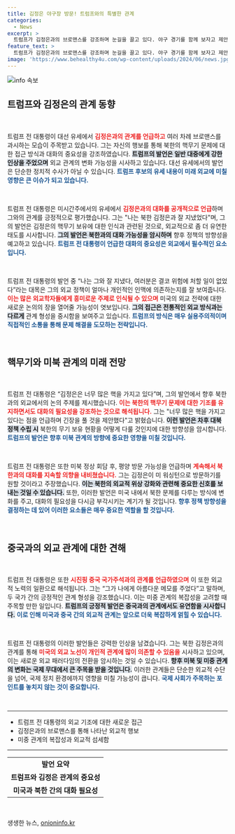 ```yaml
---
title: 김정은 야구장 방문! 트럼프와의 특별한 관계
categories:
  - News
excerpt: >
  트럼프가 김정은과의 브로맨스를 강조하며 눈길을 끌고 있다. 야구 경기를 함께 보자고 제안하며 핵무기에 대한 언급도 잊지 않았다. 그의 화려한 발언이 재선 캠페인에 어떤 영향을 미칠지 주목된다!
feature_text: >
  트럼프가 김정은과의 브로맨스를 강조하며 눈길을 끌고 있다. 야구 경기를 함께 보자고 제안하며 핵무기에 대한 언급도 잊지 않았다. 그의 화려한 발언이 재선 캠페인에 어떤 영향을 미칠지 주목된다!
image: 'https://www.behealthy4u.com/wp-content/uploads/2024/06/news.jpg'
---
```


<p><img src="https://www.behealthy4u.com/wp-content/uploads/2024/06/news.jpg" alt="info 속보" /></p>

<h2 data-ke-size="size26">트럼프와 김정은의 관계 동향</h2>

<p data-ke-size="size16">&nbsp;</p>

<p>트럼프 전 대통령이 대선 유세에서 <b><span style="color: #ee2323;">김정은과의 관계를 언급하고</span></b> 여러 차례 브로맨스를 과시하는 모습이 주목받고 있습니다. 그는 자신의 행보를 통해 북한의 핵무기 문제에 대한 접근 방식과 대화의 중요성을 강조하였습니다. <b><span style="background-color: #21538527;">트럼프의 발언은 일반 대중에게 강한 인상을 주었으며</span></b> 외교 관계의 변화 가능성을 시사하고 있습니다. 대선 유세에서의 발언은 단순한 정치적 수사가 아닐 수 있습니다. <b><span style="color: #1a5490;">트럼프 후보의 유세 내용이 미래 외교에 미칠 영향은 큰 이슈가 되고 있습니다.</span></b></p>

<p data-ke-size="size16">&nbsp;</p>

<p>트럼프 전 대통령은 미시간주에서의 유세에서 <b><span style="color: #ee2323;">김정은과의 대화를 공개적으로 언급</span></b>하며 그와의 관계를 긍정적으로 평가했습니다. 그는 "나는 북한 김정은과 잘 지냈었다"며, 그의 발언은 김정은의 핵무기 보유에 대한 인식과 관련된 것으로, 외교적으로 좀 더 유연한 태도를 시사합니다. <b><span style="background-color: #21538527;">그의 발언은 북한과의 대화 가능성을 암시하며</span></b> 향후 정책의 방향성을 예고하고 있습니다. <b><span style="color: #1a5490;">트럼프 전 대통령이 언급한 대화의 중요성은 외교에서 필수적인 요소입니다.</span></b></p>

<p data-ke-size="size16">&nbsp;</p>

<p>트럼프 전 대통령의 발언 중 “나는 그와 잘 지냈다, 여러분은 결코 위험에 처할 일이 없었다”라는 대목은 그의 외교 정책이 얼마나 개인적인 인맥에 의존하는지를 잘 보여줍니다. <b><span style="color: #ee2323;">이는 많은 외교학자들에게 흥미로운 주제로 인식될 수 있으며</span></b> 미국의 외교 전략에 대한 새로운 논의의 장을 열어줄 가능성이 엿보입니다. <b><span style="background-color: #21538527;">그의 접근은 전통적인 외교 방식과는 다르게</span></b> 관계 형성을 중시함을 보여주고 있습니다. <b><span style="color: #1a5490;">트럼프의 방식은 매우 실용주의적이며 직접적인 소통을 통해 문제 해결을 도모하는 전략입니다.</span></b></p>

<p data-ke-size="size16">&nbsp;</p>

<h2 data-ke-size="size26">핵무기와 미북 관계의 미래 전망</h2>

<p data-ke-size="size16">&nbsp;</p>

<p>트럼프 전 대통령은 “김정은은 너무 많은 핵을 가지고 있다”며, 그의 발언에서 향후 북한과의 외교에서의 논의 주제를 제시했습니다. <b><span style="color: #ee2323;">이는 북한의 핵무기 문제에 대한 기조를 유지하면서도 대화의 필요성을 강조하는 것으로 해석됩니다.</span></b> 그는 "너무 많은 핵을 가지고 있다는 점을 언급하며 긴장을 풀 것을 제안했다"고 밝혔습니다. <b><span style="background-color: #21538527;">이런 발언은 차후 대북 정책 수립 시</span></b> 북한의 무기 보유 현황을 어떻게 다룰 것인지에 대한 방향성을 암시합니다. <b><span style="color: #1a5490;">트럼프의 발언은 향후 미북 관계의 방향에 중요한 영향을 미칠 것입니다.</span></b></p>

<p data-ke-size="size16">&nbsp;</p>

<p>트럼프 전 대통령은 또한 미북 정상 회담 후, 평양 방문 가능성을 언급하며 <b><span style="color: #ee2323;">계속해서 북한과의 대화를 지속할 의향을 내비쳤습니다.</span></b> 그는 김정은이 미 워싱턴으로 방문하기를 원할 것이라고 주장했습니다. <b><span style="background-color: #21538527;">이는 북한의 외교적 위상 강화와 관련해 중요한 신호를 보내는 것일 수 있습니다.</span></b> 또한, 이러한 발언은 미국 내에서 북한 문제를 다루는 방식에 변화를 주고, 대화의 필요성을 다시금 부각시키는 계기가 될 것입니다. <b><span style="color: #1a5490;">향후 정책 방향성을 결정하는 데 있어 이러한 요소들은 매우 중요한 역할을 할 것입니다.</span></b></p>

<p data-ke-size="size16">&nbsp;</p>

<h2 data-ke-size="size26">중국과의 외교 관계에 대한 견해</h2>

<p data-ke-size="size16">&nbsp;</p>

<p>트럼프 전 대통령은 또한 <b><span style="color: #ee2323;">시진핑 중국 국가주석과의 관계를 언급하였으며</span></b> 이 또한 외교적 노력의 일환으로 해석됩니다. 그는 “그가 나에게 아름다운 메모를 주었다”고 말하며, 두 국가 간의 긍정적인 관계 형성을 강조했습니다. 이는 미중 관계의 복잡성을 고려할 때 주목할 만한 일입니다. <b><span style="background-color: #21538527;">트럼프의 긍정적 발언은 중국과의 관계에서도 유연함을 시사합니다.</span></b> <b><span style="color: #1a5490;">이로 인해 미국과 중국 간의 외교적 관계는 앞으로 더욱 복잡하게 얽힐 수 있습니다.</span></b></p>

<p data-ke-size="size16">&nbsp;</p>

<p>트럼프 전 대통령의 이러한 발언들은 강력한 인상을 남겼습니다. 그는 북한 김정은과의 관계를 통해 <b><span style="color: #ee2323;">미국의 외교 노선이 개인적 관계에 많이 의존할 수 있음을</span></b> 시사하고 있으며, 이는 새로운 외교 패러다임의 전환을 암시하는 것일 수 있습니다. <b><span style="background-color: #21538527;">향후 미북 및 미중 관계의 변화는 국제 무대에서 큰 주목을 받을 것입니다.</span></b> 이러한 관계들은 단순한 외교적 수단을 넘어, 국제 정치 환경에까지 영향을 미칠 가능성이 큽니다. <b><span style="color: #1a5490;">국제 사회가 주목하는 포인트를 놓치지 않는 것이 중요합니다.</span></b></p>

<p data-ke-size="size16">&nbsp;</p>

<hr />

<ul>
   <li>트럼프 전 대통령의 외교 기조에 대한 새로운 접근</li>
   <li>김정은과의 브로맨스를 통해 나타난 외교적 행보</li>
   <li>미중 관계의 복잡성과 외교적 섬세함</li>
</ul>

<hr />

<table>
  <tr>
    <td style="text-align: center; height: 17px;"><b>발언 요약</b></td>
  </tr>
  <tr>
    <td style="text-align: center; height: 17px;"><b>트럼프와 김정은 관계의 중요성</b></td>
  </tr>
  <tr>
    <td style="text-align: center; height: 17px;"><b>미국과 북한 간의 대화 필요성</b></td>
  </tr>
</table>

<p data-ke-size="size16">&nbsp;</p>
생생한 뉴스, <a href="https://onioninfo.kr" rel="dofollow">onioninfo.kr</a>


